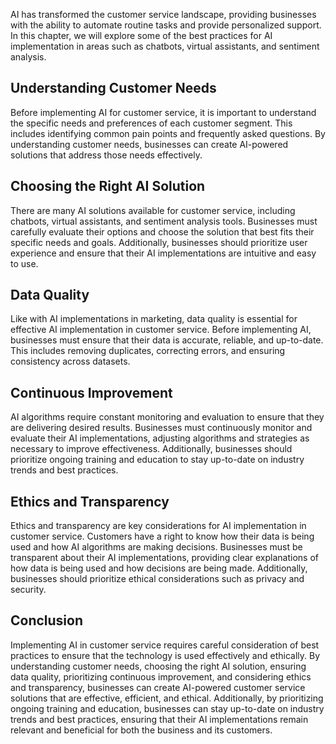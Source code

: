 

AI has transformed the customer service landscape, providing businesses with the ability to automate routine tasks and provide personalized support. In this chapter, we will explore some of the best practices for AI implementation in areas such as chatbots, virtual assistants, and sentiment analysis.

Understanding Customer Needs
----------------------------

Before implementing AI for customer service, it is important to understand the specific needs and preferences of each customer segment. This includes identifying common pain points and frequently asked questions. By understanding customer needs, businesses can create AI-powered solutions that address those needs effectively.

Choosing the Right AI Solution
------------------------------

There are many AI solutions available for customer service, including chatbots, virtual assistants, and sentiment analysis tools. Businesses must carefully evaluate their options and choose the solution that best fits their specific needs and goals. Additionally, businesses should prioritize user experience and ensure that their AI implementations are intuitive and easy to use.

Data Quality
------------

Like with AI implementations in marketing, data quality is essential for effective AI implementation in customer service. Before implementing AI, businesses must ensure that their data is accurate, reliable, and up-to-date. This includes removing duplicates, correcting errors, and ensuring consistency across datasets.

Continuous Improvement
----------------------

AI algorithms require constant monitoring and evaluation to ensure that they are delivering desired results. Businesses must continuously monitor and evaluate their AI implementations, adjusting algorithms and strategies as necessary to improve effectiveness. Additionally, businesses should prioritize ongoing training and education to stay up-to-date on industry trends and best practices.

Ethics and Transparency
-----------------------

Ethics and transparency are key considerations for AI implementation in customer service. Customers have a right to know how their data is being used and how AI algorithms are making decisions. Businesses must be transparent about their AI implementations, providing clear explanations of how data is being used and how decisions are being made. Additionally, businesses should prioritize ethical considerations such as privacy and security.

Conclusion
----------

Implementing AI in customer service requires careful consideration of best practices to ensure that the technology is used effectively and ethically. By understanding customer needs, choosing the right AI solution, ensuring data quality, prioritizing continuous improvement, and considering ethics and transparency, businesses can create AI-powered customer service solutions that are effective, efficient, and ethical. Additionally, by prioritizing ongoing training and education, businesses can stay up-to-date on industry trends and best practices, ensuring that their AI implementations remain relevant and beneficial for both the business and its customers.
